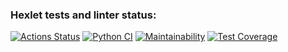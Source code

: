 ### Hexlet tests and linter status:
[![Actions Status](https://github.com/RuslanShamsutdinov/python-project-50/workflows/hexlet-check/badge.svg)](https://github.com/RuslanShamsutdinov/python-project-50/actions)
[![Python CI](https://github.com/RuslanShamsutdinov/python-project-50/actions/workflows/pyci.yml/badge.svg)](https://github.com/RuslanShamsutdinov/python-project-50/actions/workflows/pyci.yml)
[![Maintainability](https://api.codeclimate.com/v1/badges/699a525b8a4e3cb3f397/maintainability)](https://codeclimate.com/github/RuslanShamsutdinov/python-project-50/maintainability)
[![Test Coverage](https://api.codeclimate.com/v1/badges/699a525b8a4e3cb3f397/test_coverage)](https://codeclimate.com/github/RuslanShamsutdinov/python-project-50/test_coverage)